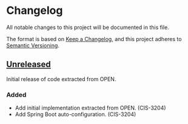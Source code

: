 # Changelog

All notable changes to this project will be documented in this file.

The format is based on [Keep a Changelog](https://keepachangelog.com/en/1.0.0/),
and this project adheres to [Semantic Versioning](https://semver.org/spec/v2.0.0.html).

## [Unreleased]

Initial release of code extracted from OPEN.

### Added

- Add initial implementation extracted from OPEN. (CIS-3204)
- Add Spring Boot auto-configuration. (CIS-3204)

[Unreleased]: https://source.ohsu.edu/OCTRI-Apps/common-lib/compare/v0.1.0...HEAD
[0.1.0]: https://source.ohsu.edu/OCTRI-Apps/common-lib/releases/tag/v0.1.0
